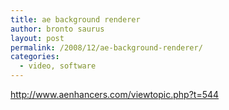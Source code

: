 ```yaml
---
title: ae background renderer
author: bronto saurus
layout: post
permalink: /2008/12/ae-background-renderer/
categories:
  - video, software
---
```

<a href="http://www.aenhancers.com/viewtopic.php?t=544" target="_blank" >http://www.aenhancers.com/viewtopic.php?t=544</a>